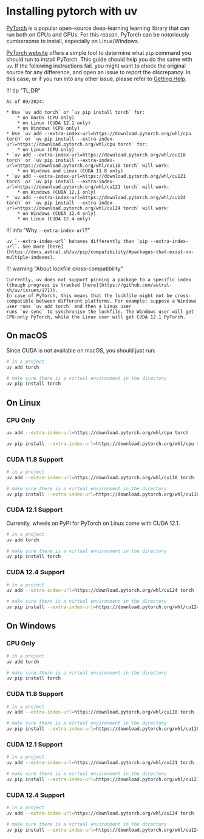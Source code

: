 # Installing pytorch with uv

[PyTorch](https://pytorch.org/) is a popular open-source deep-learning learning library that can run
both on CPUs and GPUs. For this reason, PyTorch can be notoriously cumbersome to install, especially
on Linux/Windows.

[PyTorch website](https://pytorch.org/get-started/locally/) offers a simple tool to determine what
`pip` command you should run to install PyTorch. This guide should help you do the same with `uv`.
If the following instructions fail, you might want to check the original source for any difference,
and open an issue to report the discrepancy. In this case, or if you run into any other issue,
please refer to [Getting Help](../../getting-started/help.md).

!!! tip "TL;DR"

    As of 09/2024:

    * Use `uv add torch` or `uv pip install torch` for:
        * on macOS (CPU only)
        * on Linux (CUDA 12.1 only)
        * on Windows (CPU only)
    * Use `uv add --extra-index-url=https://download.pytorch.org/whl/cpu torch` or `uv pip install --extra-index-url=https://download.pytorch.org/whl/cpu torch` for:
        * on Linux (CPU only)
    * `uv add --extra-index-url=https://download.pytorch.org/whl/cu118 torch` or `uv pip install --extra-index-url=https://download.pytorch.org/whl/cu118 torch` will work:
        * on Windows and Linux (CUDA 11.8 only)
    * `uv add --extra-index-url=https://download.pytorch.org/whl/cu121 torch` or `uv pip install --extra-index-url=https://download.pytorch.org/whl/cu121 torch` will work:
        * on Windows (CUDA 12.1 only)
    * `uv add --extra-index-url=https://download.pytorch.org/whl/cu124 torch` or `uv pip install --extra-index-url=https://download.pytorch.org/whl/cu124 torch` will work:
        * on Windows (CUDA 12.4 only)
        * on Linux (CUDA 12.4 only)


!!! info "Why `--extra-index-url`?"

    uv `--extra-index-url` behaves differently than `pip --extra-index-url`. See more [here](https://docs.astral.sh/uv/pip/compatibility/#packages-that-exist-on-multiple-indexes).

!!! warning "About lockfile cross-compatibility"

    Currently, uv does not support pinning a package to a specific index (though progress is tracked [here](https://github.com/astral-sh/uv/issues/171)).
    In case of PyTorch, this means that the lockfile might not be cross-compatible between different platforms. For example: suppose a Windows user runs `uv add torch` and then a Linux user
    runs `uv sync` to synchronise the lockfile. The Windows user will get CPU-only PyTorch, while the Linux user will get CUDA 12.1 PyTorch.

## On macOS

Since CUDA is not available on macOS, you should just run:

```sh
# in a project
uv add torch

# make sure there is a virtual environment in the directory
uv pip install torch
```

## On Linux

### CPU Only

```sh
uv add --extra-index-url=https://download.pytorch.org/whl/cpu torch

uv pip install --extra-index-url=https://download.pytorch.org/whl/cpu torch
```

### CUDA 11.8 Support

```sh
# in a project
uv add --extra-index-url=https://download.pytorch.org/whl/cu118 torch

# make sure there is a virtual environment in the directory
uv pip install --extra-index-url=https://download.pytorch.org/whl/cu118 torch
```

### CUDA 12.1 Support

Currently, wheels on PyPI for PyTorch on Linux come with CUDA 12.1.

```sh
# in a project
uv add torch

# make sure there is a virtual environment in the directory
uv pip install torch
```

### CUDA 12.4 Support

```sh
# in a project
uv add --extra-index-url=https://download.pytorch.org/whl/cu124 torch

# make sure there is a virtual environment in the directory
uv pip install --extra-index-url=https://download.pytorch.org/whl/cu124 torch
```

## On Windows

### CPU Only

```sh
# in a project
uv add torch

# make sure there is a virtual environment in the directory
uv pip install torch
```

### CUDA 11.8 Support

```sh
# in a project
uv add --extra-index-url=https://download.pytorch.org/whl/cu118 torch

# make sure there is a virtual environment in the directory
uv pip install --extra-index-url=https://download.pytorch.org/whl/cu118 torch
```

### CUDA 12.1 Support

```sh
# in a project
uv add --extra-index-url=https://download.pytorch.org/whl/cu121 torch

# make sure there is a virtual environment in the directory
uv pip install --extra-index-url=https://download.pytorch.org/whl/cu121 torch
```

### CUDA 12.4 Support

```sh
# in a project
uv add --extra-index-url=https://download.pytorch.org/whl/cu124 torch

# make sure there is a virtual environment in the directory
uv pip install --extra-index-url=https://download.pytorch.org/whl/cu124 torch
```
